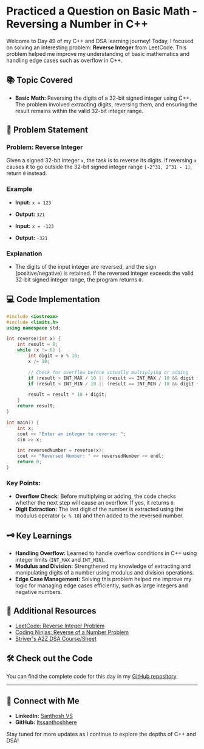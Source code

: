 # Practiced a Question on Basic Math - Reversing a Number in C++

Welcome to Day 49 of my C++ and DSA learning journey! Today, I focused on solving an interesting problem: **Reverse Integer** from LeetCode. This problem helped me improve my understanding of basic mathematics and handling edge cases such as overflow in C++.

## 📚 Topic Covered
- **Basic Math:** Reversing the digits of a 32-bit signed integer using C++. The problem involved extracting digits, reversing them, and ensuring the result remains within the valid 32-bit integer range.

## 📝 Problem Statement
### Problem: Reverse Integer

Given a signed 32-bit integer `x`, the task is to reverse its digits. If reversing `x` causes it to go outside the 32-bit signed integer range `[-2^31, 2^31 - 1]`, return `0` instead.

### Example
- **Input:** `x = 123`
- **Output:** `321`

- **Input:** `x = -123`
- **Output:** `-321`

### Explanation
- The digits of the input integer are reversed, and the sign (positive/negative) is retained. If the reversed integer exceeds the valid 32-bit signed integer range, the program returns `0`.

## 💻 Code Implementation

```cpp
#include <iostream>
#include <limits.h>
using namespace std;

int reverse(int x) {
    int result = 0;
    while (x != 0) {
        int digit = x % 10;
        x /= 10;

        // Check for overflow before actually multiplying or adding
        if (result > INT_MAX / 10 || (result == INT_MAX / 10 && digit > 7)) return 0;
        if (result < INT_MIN / 10 || (result == INT_MIN / 10 && digit < -8)) return 0;

        result = result * 10 + digit;
    }
    return result;
}

int main() {
    int x;
    cout << "Enter an integer to reverse: ";
    cin >> x;

    int reversedNumber = reverse(x);
    cout << "Reversed Number: " << reversedNumber << endl;
    return 0;
}
```

### Key Points:
- **Overflow Check:** Before multiplying or adding, the code checks whether the next step will cause an overflow. If yes, it returns `0`.
- **Digit Extraction:** The last digit of the number is extracted using the modulus operator (`x % 10`) and then added to the reversed number.

## 🗝️ Key Learnings
- **Handling Overflow:** Learned to handle overflow conditions in C++ using integer limits (`INT_MAX` and `INT_MIN`).
- **Modulus and Division:** Strengthened my knowledge of extracting and manipulating digits of a number using modulus and division operations.
- **Edge Case Management:** Solving this problem helped me improve my logic for managing edge cases efficiently, such as large integers and negative numbers.

## 🔗 Additional Resources
- [LeetCode: Reverse Integer Problem](https://leetcode.com/problems/reverse-integer/)
- [Coding Ninjas: Reverse of a Number Problem](https://www.naukri.com/code360/problems/reverse-of-a-number_624652?interviewProblemRedirection=true&search=Reverse%20of%20a%20number&leftPanelTabValue=PROBLEM)
- [Striver's A2Z DSA Course/Sheet](https://takeuforward.org/strivers-a2z-dsa-course/strivers-a2z-dsa-course-sheet-2)

## 🛠️ Check out the Code
You can find the complete code for this day in my [GitHub repository](https://github.com/Itssanthoshhere/Data-Structures-and-Algorithms/tree/main/C%2B%2B%20with%20DSA-learning-journey/Day49%20-%20Basic%20Maths%20-%20Reverse%20a%20Number/C%2B%2B%20Practice%20Questions%20-%20Reverse%20a%20Number).

---

## 🔗 Connect with Me
- **LinkedIn:** [Santhosh VS](https://www.linkedin.com/in/thesanthoshvs/)
- **GitHub:** [Itssanthoshhere](https://github.com/Itssanthoshhere)

Stay tuned for more updates as I continue to explore the depths of C++ and DSA!
